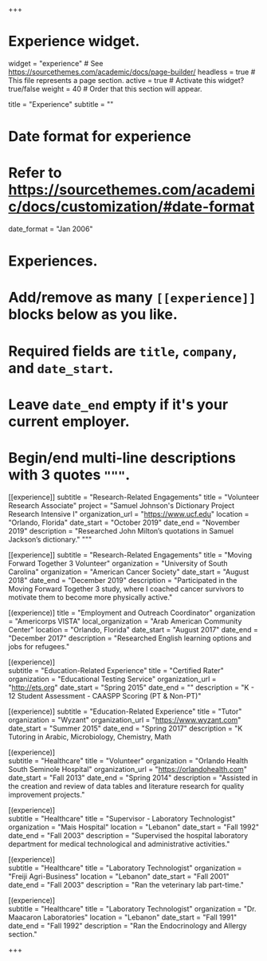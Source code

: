 +++
# Experience widget.
widget = "experience"  # See https://sourcethemes.com/academic/docs/page-builder/
headless = true  # This file represents a page section.
active = true  # Activate this widget? true/false
weight = 40  # Order that this section will appear.

title = "Experience"
subtitle = ""

# Date format for experience
#   Refer to https://sourcethemes.com/academic/docs/customization/#date-format
date_format = "Jan 2006"

# Experiences.
#   Add/remove as many `[[experience]]` blocks below as you like.
#   Required fields are `title`, `company`, and `date_start`.
#   Leave `date_end` empty if it's your current employer.
#   Begin/end multi-line descriptions with 3 quotes `"""`.
[[experience]]
subtitle = "Research-Related Engagements"
  title = "Volunteer Research Associate"
  project = "Samuel Johnson's Dictionary Project Research Intensive I"
  organization_url = "https://www.ucf.edu"
  location = "Orlando, Florida"
  date_start = "October 2019"
  date_end = "November 2019"
  description = "Researched John Milton’s quotations in Samuel Jackson’s dictionary."
    """

[[experience]]
subtitle = "Research-Related Engagements"
  title = "Moving Forward Together 3 Volunteer"
  organization = "University of South Carolina"
  organization = "American Cancer Society"
  date_start = "August 2018"
  date_end = "December 2019"
  description = "Participated in the Moving Forward Together 3 study, where I coached cancer survivors to motivate them to become more physically active."

[(experience)]
  title = "Employment and Outreach Coordinator"
  organization = "Americorps VISTA"
  local_organization = "Arab American Community Center"
  location = "Orlando, Florida"
  date_start = "August 2017"
  date_end = "December 2017"
  description = "Researched English learning options and jobs for refugees."

[(experience)]  
subtitle = "Education-Related Experience"
  title = "Certified Rater"
  organization = "Educational Testing Service"
  organization_url = "http://ets.org"
  date_start = "Spring 2015"
  date_end = ""
  description = "K - 12 Student Assessment - CAASPP Scoring (PT & Non-PT)"

[(experience)] 
subtitle = "Education-Related Experience"
  title = "Tutor"
  organization = "Wyzant"
  organization_url = "https://www.wyzant.com"
  date_start = "Summer 2015"
  date_end = "Spring 2017"
  description = "K Tutoring in Arabic, Microbiology, Chemistry, Math                                                                          

[(experience)]  
subtitle = "Healthcare"
  title = "Volunteer"
  organization = "Orlando Health South Seminole Hospital"
  organization_url = "https://orlandohealth.com"
  date_start = "Fall 2013"
  date_end = "Spring 2014"
  description = "Assisted in the creation and review of data tables and literature research for quality improvement projects."

[(experience)]  
subtitle = "Healthcare"
  title = "Supervisor - Laboratory Technologist"
  organization = "Mais Hospital"
  location = "Lebanon"
  date_start = "Fall 1992"
  date_end = "Fall 2003"
  description = "Supervised the hospital laboratory department for medical technological and administrative activities."

[(experience)]  
subtitle = "Healthcare"
  title = "Laboratory Technologist"
  organization = "Freiji Agri-Business"
  location = "Lebanon"
  date_start = "Fall 2001"
  date_end = "Fall 2003"
  description = "Ran the veterinary lab part-time."

[(experience)]  
subtitle = "Healthcare"
  title = "Laboratory Technologist"
  organization = "Dr. Maacaron Laboratories"
  location = "Lebanon"
  date_start = "Fall 1991"
  date_end = "Fall 1992"
  description = "Ran the Endocrinology and Allergy section."

+++
